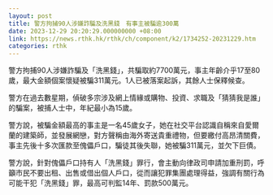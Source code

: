```yaml
---
layout: post
title: 警方拘捕90人涉嫌詐騙及洗黑錢　有事主被騙逾300萬
date: 2023-12-29 20:20:29.000000000 +08:00
link: https://news.rthk.hk/rthk/ch/component/k2/1734252-20231229.htm
categories: rthk
---
```


警方拘捕90人涉嫌詐騙及「洗黑錢」，共騙取約7700萬元，事主年齡介乎17至80歲，最大金額個案懷疑被騙311萬元。1人已被落案起訴，其餘人士保釋候查。

警方在過去數星期，偵破多宗涉及網上情緣或購物、投資、求職及「猜猜我是誰」的騙案，被捕人士中，年紀最小為15歲。

警方說，被騙金額最高的事主是一名45歲女子，她在社交平台認識自稱來自愛爾蘭的建築師，並發展網戀，對方聲稱由海外寄送貴重禮物，但要繳付高昂清關費，事主先後十多次匯款至傀儡戶口，騙徒其後失聯，她被騙311萬元，並欠下巨債。

警方說，針對傀儡戶口持有人「洗黑錢」罪行，會主動向律政司申請加重刑罰，呼籲市民不要出租、出售或借出個人戶口，從而讓犯罪集團處理得益，強調有關行為可能干犯「洗黑錢」罪，最高可判監14年、罰款500萬元。
